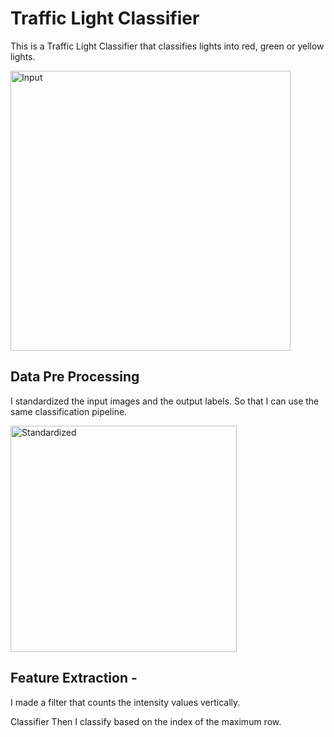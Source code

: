 # Traffic Light Classifier

This is a Traffic Light Classifier that classifies lights into red, green or yellow lights.

<img width="448" alt="Input" src="https://github.com/user-attachments/assets/c312509a-08dc-493d-9898-00afc4c66292">

## Data Pre Processing

I standardized the input images and the output labels. So that I can use the same classification pipeline.

<img width="362" alt="Standardized" src="https://github.com/user-attachments/assets/22515c78-43c2-4c7c-bcc4-4596f3376cd1">

## Feature Extraction -

I made a filter that counts the intensity values vertically. 

Classifier 
Then I classify based on the index of the maximum row.

